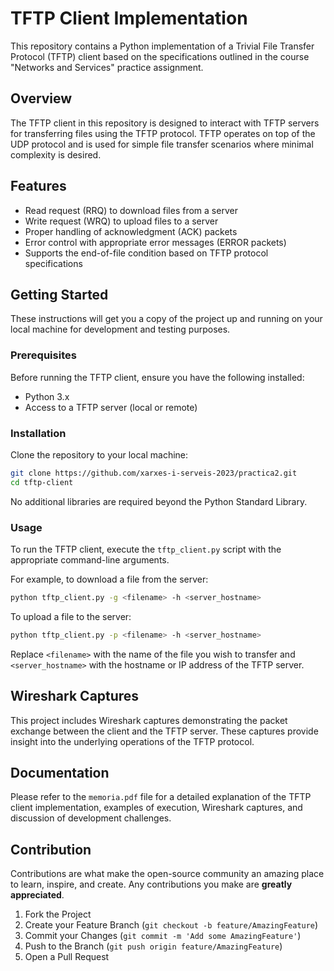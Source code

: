 # TFTP Client Implementation

This repository contains a Python implementation of a Trivial File Transfer Protocol (TFTP) client based on the specifications outlined in the course "Networks and Services" practice assignment.

## Overview

The TFTP client in this repository is designed to interact with TFTP servers for transferring files using the TFTP protocol. TFTP operates on top of the UDP protocol and is used for simple file transfer scenarios where minimal complexity is desired.

## Features

- Read request (RRQ) to download files from a server
- Write request (WRQ) to upload files to a server
- Proper handling of acknowledgment (ACK) packets
- Error control with appropriate error messages (ERROR packets)
- Supports the end-of-file condition based on TFTP protocol specifications

## Getting Started

These instructions will get you a copy of the project up and running on your local machine for development and testing purposes.

### Prerequisites

Before running the TFTP client, ensure you have the following installed:
- Python 3.x
- Access to a TFTP server (local or remote)

### Installation

Clone the repository to your local machine:

```bash
git clone https://github.com/xarxes-i-serveis-2023/practica2.git
cd tftp-client
```

No additional libraries are required beyond the Python Standard Library.

### Usage

To run the TFTP client, execute the `tftp_client.py` script with the appropriate command-line arguments.

For example, to download a file from the server:

```bash
python tftp_client.py -g <filename> -h <server_hostname>
```

To upload a file to the server:

```bash
python tftp_client.py -p <filename> -h <server_hostname>
```

Replace `<filename>` with the name of the file you wish to transfer and `<server_hostname>` with the hostname or IP address of the TFTP server.

## Wireshark Captures

This project includes Wireshark captures demonstrating the packet exchange between the client and the TFTP server. These captures provide insight into the underlying operations of the TFTP protocol.

## Documentation

Please refer to the `memoria.pdf` file for a detailed explanation of the TFTP client implementation, examples of execution, Wireshark captures, and discussion of development challenges.

## Contribution

Contributions are what make the open-source community an amazing place to learn, inspire, and create. Any contributions you make are **greatly appreciated**.

1. Fork the Project
2. Create your Feature Branch (`git checkout -b feature/AmazingFeature`)
3. Commit your Changes (`git commit -m 'Add some AmazingFeature'`)
4. Push to the Branch (`git push origin feature/AmazingFeature`)
5. Open a Pull Request
